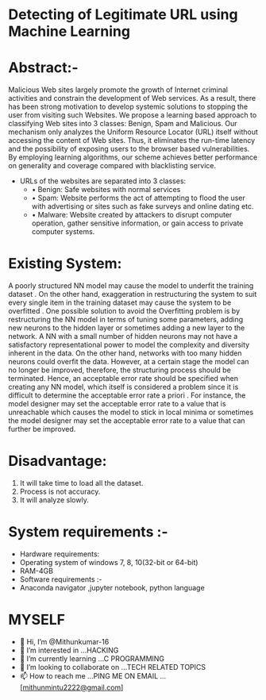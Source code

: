 # Detecting of Legitimate URL using Machine Learning

# Abstract:-
Malicious Web sites largely promote the growth of Internet criminal activities and constrain the development of Web services. As a result, there has been strong motivation to develop systemic solutions to stopping the user from visiting such Websites. We propose a learning based approach to classifying Web sites into 3 classes: Benign, Spam and Malicious. Our mechanism only analyzes the Uniform Resource Locator (URL) itself without accessing the content of Web sites. Thus, it eliminates the run-time latency and the possibility of exposing users to the browser based vulnerabilities. By employing learning algorithms, our scheme achieves better performance on generality and coverage compared with blacklisting service.
- URLs of the websites are separated into 3 classes:
  - •	Benign: Safe websites with normal services
  - •	Spam: Website performs the act of attempting to flood the user with advertising or sites such as fake surveys and online dating etc.
  - •	Malware: Website created by attackers to disrupt computer operation, gather sensitive information, or gain access to private computer systems.

# Existing System:
A poorly structured NN model may cause the model to underfit the training dataset . On the other hand, exaggeration in restructuring the system to suit every single item in the training dataset may cause the system to be overfitted . One possible solution to avoid the Overfitting problem is by restructuring the NN model in terms of tuning some parameters, adding new neurons to the hidden layer or sometimes adding a new layer to the network. A NN with a small number of hidden neurons may not have a satisfactory representational power to model the complexity and diversity inherent in the data. On the other hand, networks with too many hidden neurons could overfit the data. However, at a certain stage the model can no longer be improved, therefore, the structuring process should be terminated. Hence, an acceptable error rate should be specified when creating any NN model, which itself is considered a problem since it is difficult to determine the acceptable error rate a priori . For instance, the model designer may set the acceptable error rate to a value that is unreachable which causes the model to stick in local minima  or sometimes the model designer may set the acceptable error rate to a value that can further be improved.
  
# Disadvantage:
 1.	It will take time to load all the dataset.
 2.	Process is not accuracy.
 3.	It will analyze slowly.

# System requirements :-
- Hardware requirements:
- Operating system of windows 7, 8, 10(32-bit or 64-bit)
- RAM-4GB
- Software requirements :-
- Anaconda navigator ,jupyter notebook, python language


# MYSELF
- 👋 Hi, I’m @Mithunkumar-16
- 👀 I’m interested in ...HACKING
- 🌱 I’m currently learning ...C PROGRAMMING
- 💞️ I’m looking to collaborate on ...TECH RELATED TOPICS
- 📫 How to reach me ...PING ME ON EMAIL ...[mithunmintu2222@gmail.com]
